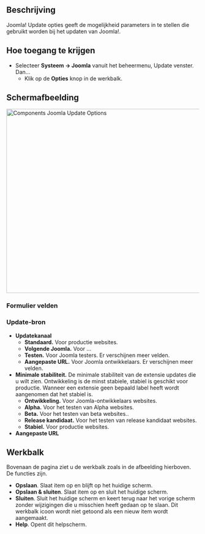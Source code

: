 <!-- Filename: Help4.x:Joomla_Update:_Options / Display title: Joomla update: Opties -->

## Beschrijving

Joomla! Update opties geeft de mogelijkheid parameters in te stellen die
gebruikt worden bij het updaten van Joomla!.

## Hoe toegang te krijgen

- Selecteer **Systeem → Joomla** vanuit het beheermenu, Update
  venster. Dan...
  - Klik op de **Opties** knop in de werkbalk.

## Schermafbeelding

<img
src="https://docs.joomla.org/images/thumb/6/64/Help-4x-Components-Joomla-Update-Options-nl.png/800px-Help-4x-Components-Joomla-Update-Options-nl.png"
decoding="async"
srcset="https://docs.joomla.org/images/6/64/Help-4x-Components-Joomla-Update-Options-nl.png 1.5x"
data-file-width="1200" data-file-height="722" width="800" height="481"
alt="Components Joomla Update Options" />

### Formulier velden

### Update-bron

- **Updatekanaal**
  - **Standaard.** Voor productie websites.
  - **Volgende Joomla.** Voor ...
  - **Testen.** Voor Joomla testers. Er verschijnen meer velden.
  - **Aangepaste URL.** Voor Joomla ontwikkelaars. Er verschijnen meer
    velden.
- **Minimale stabiliteit.** De minimale stabiliteit van de extensie
  updates die u wilt zien. Ontwikkeling is de minst stabiele, stabiel is
  geschikt voor productie. Wanneer een extensie geen bepaald label heeft
  wordt aangenomen dat het stabiel is.
  - **Ontwikkeling.** Voor Joomla-ontwikkelaars websites.
  - **Alpha.** Voor het testen van Alpha websites.
  - **Beta.** Voor het testen van beta websites..
  - **Release kandidaat.** Voor het testen van release kandidaat
    websites.
  - **Stabiel.** Voor productie websites.
- **Aangepaste URL**

## Werkbalk

Bovenaan de pagina ziet u de werkbalk zoals in de afbeelding hierboven.
De functies zijn.

- **Opslaan**. Slaat item op en blijft op het huidige scherm.
- **Opslaan & sluiten**. Slaat item op en sluit het huidige scherm.
- **Sluiten**. Sluit het huidige scherm en keert terug naar het vorige
  scherm zonder wijzigingen die u misschien heeft gedaan op te slaan.
  Dit werkbalk icoon wordt niet getoond als een nieuw item wordt
  aangemaakt.
- **Help**. Opent dit helpscherm.
